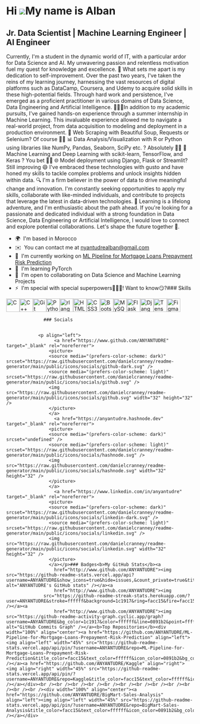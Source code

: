Hi ![](https://user-images.githubusercontent.com/18350557/176309783-0785949b-9127-417c-8b55-ab5a4333674e.gif)My name is Alban
=============================================================================================================================

Jr. Data Scientist | Machine Learning Engineer | AI Engineer
------------------------------------------------------------

Currently, I'm a student in the dynamic world of IT, with a particular ardor for Data Science and AI. My unwavering passion and relentless motivation fuel my quest for knowledge and excellence. 🚀 What sets me apart is my dedication to self-improvement. Over the past two years, I've taken the reins of my learning journey, harnessing the vast resources of digital platforms such as DataCamp, Coursera, and Udemy to acquire solid skills in these high-potential fields. Through hard work and persistence, I've emerged as a proficient practitioner in various domains of Data Science, Data Engineering and Artificial Intelligence. 🏋🏾‍♂️In addition to my academic pursuits, I've gained hands-on experience through a summer internship in Machine Learning. This invaluable experience allowed me to navigate a real-world project, from data acquisition to modeling and deployment in a production environment. 🧹 Web Scraping with Beautiful Soup, Requests or Selenium? Of course 🤏🏾 📊 Data Analysis/Visualization with R or Python using libraries like NumPy, Pandas, Seaborn, SciPy etc. ? Absolutely ✌🏾 🤖 Machine Learning and Deep Learning with scikit-learn, TensorFlow, and Keras ? You bet 🙌🏾 🌐 Model deployment using Django, Flask or Streamlit? Still improving 😄 I've embraced these technologies with gusto and have honed my skills to tackle complex problems and unlock insights hidden within data. 🔍 I'm a firm believer in the power of data to drive meaningful change and innovation. I'm constantly seeking opportunities to apply my skills, collaborate with like-minded individuals, and contribute to projects that leverage the latest in data-driven technologies. 🌱 Learning is a lifelong adventure, and I'm enthusiastic about the path ahead. If you're looking for a passionate and dedicated individual with a strong foundation in Data Science, Data Engineering or Artificial Intelligence, I would love to connect and explore potential collaborations. Let's shape the future together 🤝.

*   🌍  I'm based in Morocco
*   ✉️  You can contact me at [nyantudrealban@gmail.com](mailto:nyantudrealban@gmail.com)
*   🚀  I'm currently working on [ML Pipeline for Mortgage Loans Prepayment Risk Prediction](http://https://github.com/ANYANTUDRE/ML-Pipeline-for-Mortgage-Loans-Prepayment-Risk-Prediction)
*   🧠  I'm learning PyTorch
*   🤝  I'm open to collaborating on Data Science and Machine Learning Projects
*   ⚡  I'm special with special superpowers🦸🏾‍♂️! Want to know😏?### Skills 
<p align="left">
<a href="https://docs.microsoft.com/en-us/cpp/?view=msvc-170" target="_blank" rel="noreferrer"><img src="https://raw.githubusercontent.com/danielcranney/readme-generator/main/public/icons/skills/c-colored.svg" width="36" height="36" alt="C" /></a><a href="https://docs.microsoft.com/en-us/cpp/?view=msvc-170" target="_blank" rel="noreferrer"><img src="https://raw.githubusercontent.com/danielcranney/readme-generator/main/public/icons/skills/cplusplus-colored.svg" width="36" height="36" alt="C++" /></a><a href="https://git-scm.com/" target="_blank" rel="noreferrer"><img src="https://raw.githubusercontent.com/danielcranney/readme-generator/main/public/icons/skills/git-colored.svg" width="36" height="36" alt="Git" /></a><a href="https://www.python.org/" target="_blank" rel="noreferrer"><img src="https://raw.githubusercontent.com/danielcranney/readme-generator/main/public/icons/skills/python-colored.svg" width="36" height="36" alt="Python" /></a><a href="https://www.r-project.org/" target="_blank" rel="noreferrer"><img src="https://raw.githubusercontent.com/danielcranney/readme-generator/main/public/icons/skills/rlang-colored.svg" width="36" height="36" alt="rlang" /></a><a href="https://developer.mozilla.org/en-US/docs/Glossary/HTML5" target="_blank" rel="noreferrer"><img src="https://raw.githubusercontent.com/danielcranney/readme-generator/main/public/icons/skills/html5-colored.svg" width="36" height="36" alt="HTML5" /></a><a href="https://www.w3.org/TR/CSS/#css" target="_blank" rel="noreferrer"><img src="https://raw.githubusercontent.com/danielcranney/readme-generator/main/public/icons/skills/css3-colored.svg" width="36" height="36" alt="CSS3" /></a><a href="https://getbootstrap.com/" target="_blank" rel="noreferrer"><img src="https://raw.githubusercontent.com/danielcranney/readme-generator/main/public/icons/skills/bootstrap-colored.svg" width="36" height="36" alt="Bootstrap" /></a><a href="https://www.mysql.com/" target="_blank" rel="noreferrer"><img src="https://raw.githubusercontent.com/danielcranney/readme-generator/main/public/icons/skills/mysql-colored.svg" width="36" height="36" alt="MySQL" /></a><a href="https://flask.palletsprojects.com/en/2.0.x/" target="_blank" rel="noreferrer"><img src="https://raw.githubusercontent.com/danielcranney/readme-generator/main/public/icons/skills/flask-colored.svg" width="36" height="36" alt="Flask" /></a><a href="https://www.djangoproject.com/" target="_blank" rel="noreferrer"><img src="https://raw.githubusercontent.com/danielcranney/readme-generator/main/public/icons/skills/django-colored.svg" width="36" height="36" alt="Django" /></a><a href="https://www.tensorflow.org/" target="_blank" rel="noreferrer"><img src="https://raw.githubusercontent.com/danielcranney/readme-generator/main/public/icons/skills/tensorflow-colored.svg" width="36" height="36" alt="TensorFlow" /></a><a href="https://www.figma.com/" target="_blank" rel="noreferrer"><img src="https://raw.githubusercontent.com/danielcranney/readme-generator/main/public/icons/skills/figma-colored.svg" width="36" height="36" alt="Figma" /></a>
                    </p>
                    
                  ### Socials
                  
                  
                <p align="left">
                      <a href="https://www.github.com/ANYANTUDRE" target="_blank" rel="noreferrer">
                    <picture>
                    <source media="(prefers-color-scheme: dark)" srcset="https://raw.githubusercontent.com/danielcranney/readme-generator/main/public/icons/socials/github-dark.svg" />
                    <source media="(prefers-color-scheme: light)" srcset="https://raw.githubusercontent.com/danielcranney/readme-generator/main/public/icons/socials/github.svg" />
                    <img src="https://raw.githubusercontent.com/danielcranney/readme-generator/main/public/icons/socials/github.svg" width="32" height="32" />
                    </picture>
                    </a>
                      <a href="https://anyantudre.hashnode.dev" target="_blank" rel="noreferrer">
                    <picture>
                    <source media="(prefers-color-scheme: dark)" srcset="undefined" />
                    <source media="(prefers-color-scheme: light)" srcset="https://raw.githubusercontent.com/danielcranney/readme-generator/main/public/icons/socials/hashnode.svg" />
                    <img src="https://raw.githubusercontent.com/danielcranney/readme-generator/main/public/icons/socials/hashnode.svg" width="32" height="32" />
                    </picture>
                    </a>
                      <a href="https://www.linkedin.com/in/anyantudre" target="_blank" rel="noreferrer">
                    <picture>
                    <source media="(prefers-color-scheme: dark)" srcset="https://raw.githubusercontent.com/danielcranney/readme-generator/main/public/icons/socials/linkedin-dark.svg" />
                    <source media="(prefers-color-scheme: light)" srcset="https://raw.githubusercontent.com/danielcranney/readme-generator/main/public/icons/socials/linkedin.svg" />
                    <img src="https://raw.githubusercontent.com/danielcranney/readme-generator/main/public/icons/socials/linkedin.svg" width="32" height="32" />
                    </picture>
                    </a></p>### Badges<b>My GitHub Stats</b><a
                      href="http://www.github.com/ANYANTUDRE"><img src="https://github-readme-stats.vercel.app/api?username=ANYANTUDRE&show_icons=true&hide=issues,&count_private=true&title_color=facc15&text_color=ffffff&icon_color=0891b2&bg_color=1c1917&hide_border=true&show_icons=true" alt="ANYANTUDRE's GitHub stats" /></a><a
                      href="http://www.github.com/ANYANTUDRE"><img
                  src="https://github-readme-streak-stats.herokuapp.com/?user=ANYANTUDRE&stroke=ffffff&background=1c1917&ring=facc15&fire=facc15&currStreakNum=ffffff&currStreakLabel=facc15&sideNums=ffffff&sideLabels=ffffff&dates=ffffff&hide_border=true" /></a><a
                      href="http://www.github.com/ANYANTUDRE"><img src="https://github-readme-activity-graph.cyclic.app/graph?username=ANYANTUDRE&bg_color=1c1917&color=ffffff&line=0891b2&point=ffffff&area_color=1c1917&area=true&hide_border=true&custom_title=GitHub%20Commits%20Graph" alt="GitHub Commits Graph" /></a><b>Top Repositories</b><div width="100%" align="center"><a href="https://github.com/ANYANTUDRE/ML-Pipeline-for-Mortgage-Loans-Prepayment-Risk-Prediction" align="left"><img align="left" width="45%" src="https://github-readme-stats.vercel.app/api/pin/?username=ANYANTUDRE&repo=ML-Pipeline-for-Mortgage-Loans-Prepayment-Risk-Prediction&title_color=facc15&text_color=ffffff&icon_color=0891b2&bg_color=1c1917&hide_border=true&locale=en" /></a><a href="https://github.com/ANYANTUDRE/Kaggle" align="right"><img align="right" width="45%" src="https://github-readme-stats.vercel.app/api/pin/?username=ANYANTUDRE&repo=Kaggle&title_color=facc15&text_color=ffffff&icon_color=0891b2&bg_color=1c1917&hide_border=true&locale=en" /></a></div><br /><br /><br /><br /><br /><br /><br /><br /><br /><br /><br /><br /><div width="100%" align="center"><a href="https://github.com/ANYANTUDRE/BigMart-Sales-Analysis" align="left"><img align="left" width="45%" src="https://github-readme-stats.vercel.app/api/pin/?username=ANYANTUDRE&repo=BigMart-Sales-Analysis&title_color=facc15&text_color=ffffff&icon_color=0891b2&bg_color=1c1917&hide_border=true&locale=en" /></a></div>
